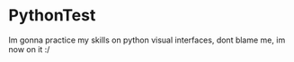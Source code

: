 # PythonTest
Im gonna practice my skills on python visual interfaces, dont blame me, im now on it :/

